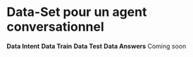 # Data-Set pour un agent conversationnel
 **Data Intent**
 **Data Train**
 **Data Test**
 **Data Answers** Coming soon
